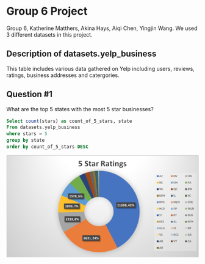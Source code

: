 # Group 6 Project
Group 6, Katherine Matthers, Akina Hays, Aiqi Chen, Yingjin Wang. We used 3 different datasets in this project.

## Description of datasets.yelp_business
This table includes various data gathered on Yelp including users, reviews, ratings, business addresses and catergories.

## Question #1
What are the top 5 states with the most 5 star businesses? 

```sql
Select count(stars) as count_of_5_stars, state
From datasets.yelp_business
where stars = 5
group by state
order by count_of_5_stars DESC
```

![An-analysis-of-yelp_business](Group6Visualizations/q1.png)



